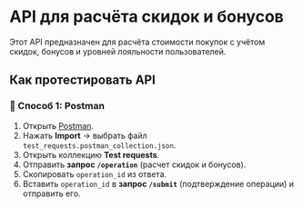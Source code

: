 # API для расчёта скидок и бонусов  

Этот API предназначен для расчёта стоимости покупок с учётом скидок, бонусов и уровней лояльности пользователей.  

## Как протестировать API  

### 📌 Способ 1: Postman
1. Открыть [Postman](https://www.postman.com/downloads/).  
2. Нажать **Import** → выбрать файл `test_requests.postman_collection.json`.
3. Открыть коллекцию **Test requests**.  
4. Отправить **запрос `/operation`** (расчет скидок и бонусов).  
5. Скопировать `operation_id` из ответа.  
6. Вставить `operation_id` в **запрос `/submit`** (подтверждение операции) и отправить его.
